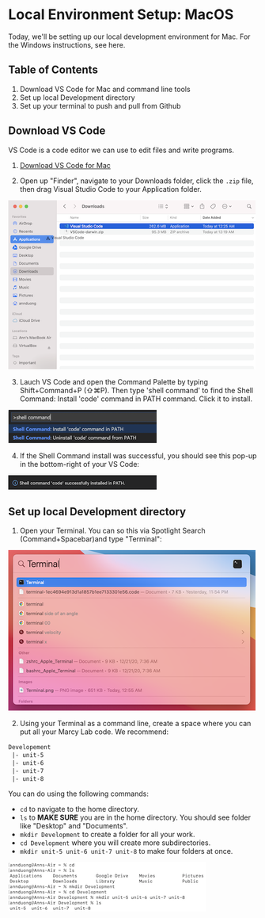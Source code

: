 # Local Environment Setup: MacOS

Today, we'll be setting up our local development environment for Mac. For the Windows instructions, see here. 

## Table of Contents
1. Download VS Code for Mac and command line tools
2. Set up local Development directory
3. Set up your terminal to push and pull from Github

## Download VS Code
VS Code is a code editor we can use to edit files and write programs. 

1. [Download VS Code for Mac](https://code.visualstudio.com/download)

2. Open up "Finder", navigate to your Downloads folder, click the `.zip` file, then drag Visual Studio Code to your Application folder.

![download](./assets/download.png)

3. Lauch VS Code and open the Command Palette by typing Shift+Command+P (⇧⌘P). Then type 'shell command' to find the Shell Command: Install 'code' command in PATH command. Click it to install. 

![shell](./assets/shell.png)

4. If the Shell Command install was successful, you should see this pop-up in the bottom-right of your VS Code:

![installed](./assets/installed.png)

## Set up local Development directory

1. Open your Terminal. You can so this via Spotlight Search (Command+Spacebar)and type "Terminal":

![terminal](./assets/terminal.png)

2. Using your Terminal as a command line, create a space where you can put all your Marcy Lab code. We recommend:
```
Developement
 |- unit-5
 |- unit-6
 |- unit-7
 |- unit-8
```
You can do using the following commands:
* `cd` to navigate to the home directory.
* `ls` to **MAKE SURE** you are in the home directory. You should see folder like "Desktop" and "Documents".
* `mkdir Development` to create a folder for all your work.
* `cd Development` where you will create more subdirectories.
* `mkdir unit-5 unit-6 unit-7 unit-8` to make four folders at once.

![commands](./assets/commands.png)
